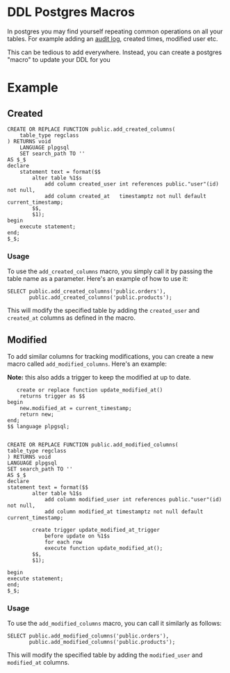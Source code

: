 # DDL Postgres Macros

In postgres you may find yourself repeating common operations on all your tables. For example adding an [audit log](https://github.com/WHauser-HP/postgres_audit), created times, modified user etc.

This can be tedious to add everywhere. Instead, you can create a postgres "macro" to update your DDL for you


# Example
## Created
```postgresql
CREATE OR REPLACE FUNCTION public.add_created_columns(  
    table_type regclass  
) RETURNS void  
    LANGUAGE plpgsql  
    SET search_path TO ''  
AS $_$  
declare  
    statement text = format($$  
        alter table %1$s 
            add column created_user int references public."user"(id) not null,
            add column created_at   timestamptz not null default current_timestamp;
        $$,  
        $1);
begin  
    execute statement;  
end;  
$_$;
```

### Usage

To use the `add_created_columns` macro, you simply call it by passing the table name as a parameter. Here's an example
of how to use it:

```postgresql
SELECT public.add_created_columns('public.orders'),
       public.add_created_columns('public.products');
```

This will modify the specified table by adding the `created_user` and `created_at` columns as defined in the macro.

## Modified


To add similar columns for tracking modifications, you can create a new macro called `add_modified_columns`. Here's an example:

**Note:** this also adds a trigger to keep the modified at up to date. 

```postgresql
   create or replace function update_modified_at()
    returns trigger as $$
begin
    new.modified_at = current_timestamp;
    return new;
end;
$$ language plpgsql;


CREATE OR REPLACE FUNCTION public.add_modified_columns(  
table_type regclass  
) RETURNS void  
LANGUAGE plpgsql  
SET search_path TO ''  
AS $_$  
declare  
statement text = format($$  
        alter table %1$s
            add column modified_user int references public."user"(id) not null,
            add column modified_at timestamptz not null default current_timestamp;
    
        create trigger update_modified_at_trigger
            before update on %1$s
            for each row
            execute function update_modified_at();
        $$,  
        $1);

begin  
execute statement;  
end;  
$_$;
```
### Usage

To use the `add_modified_columns` macro, you can call it similarly as follows:

```postgresql
SELECT public.add_modified_columns('public.orders'),
       public.add_modified_columns('public.products');
```

This will modify the specified table by adding the `modified_user` and `modified_at` columns.


